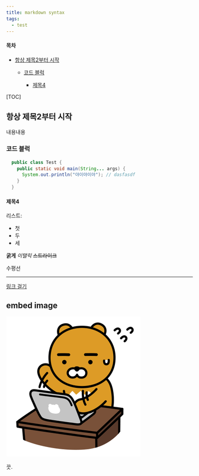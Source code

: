 ```yaml
---
title: markdown syntax
tags:
  - test
---
```


<h4>목차</h4><ul><li><a href="#항상-제목2부터-시작">항상 제목2부터 시작</a></li><ul><li><a href="#코드-블럭">코드 블럭</a></li><ul><li><a href="#제목4">제목4</a></li></ul></ul></ul>

[TOC]

## 항상 제목2부터 시작
내용내용

### 코드 블럭
```java
  public class Test {
    public static void main(String... args) {
      System.out.println("야이야이야"); // dasfasdf
    }
  }
```

#### 제목4

리스트:
- 첫
- 두
- 세

**굵게**
_이탤릭_
~~스트라이크~~

수평선 

---

[링크 걸기](#항상-H2부터-시작)

## embed image
~~![바쁜 라상무](/images/kakao-ryon.png)~~

끗.
